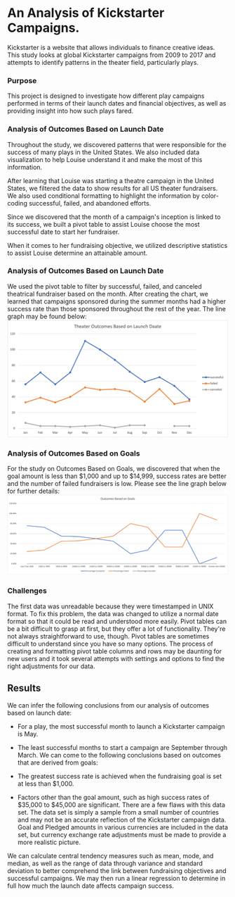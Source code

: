 # An Analysis of Kickstarter Campaigns.
Kickstarter is a website that allows individuals to finance creative ideas. This study looks at global Kickstarter campaigns from 2009 to 2017 and attempts to identify patterns in the theater field, particularly plays.
### Purpose
This project is designed to investigate how different play campaigns performed in terms of their launch dates and financial objectives, as well as providing insight into how such plays fared. 
### Analysis of Outcomes Based on Launch Date
Throughout the study, we discovered patterns that were responsible for the success of many plays in the United States. We also included data visualization to help Louise understand it and make the most of this information.

After learning that Louise was starting a theatre campaign in the United States, we filtered the data to show results for all US theater fundraisers. We also used conditional formatting to highlight the information by color-coding successful, failed, and abandoned efforts.

Since we discovered that the month of a campaign's inception is linked to its success, we built a pivot table to assist Louise choose the most successful date to start her fundraiser.

When it comes to her fundraising objective, we utilized descriptive statistics to assist Louise determine an attainable amount.
### Analysis of Outcomes Based on Launch Date
We used the pivot table to filter by successful, failed, and canceled theatrical fundraiser based on the month. After creating the chart, we learned that campaigns sponsored during the summer months had a higher success rate than those sponsored throughout the rest of the year. The line graph may be found below:
![Outcomes Based on Launched Date](https://github.com/damienfranco/kickstarter-analysis/blob/main/Theater_Outcomes_vs_Launch.png "Outcomes Based on Launched Date")
### Analysis of Outcomes Based on Goals
For the study on Outcomes Based on Goals, we discovered that when the goal amount is less than $1,000 and up to $14,999, success rates are better and the number of failed fundraisers is low. Please see the line graph below for further details:
![Outcomes Based on Goal](https://github.com/damienfranco/kickstarter-analysis/blob/main/Outcomes_vs_Goals.png "Outcomes Based on Goal")
### Challenges
The first data was unreadable because they were timestamped in UNIX format. To fix this problem, the data was changed to utilize a normal date format so that it could be read and understood more easily. 
Pivot tables can be a bit difficult to grasp at first, but they offer a lot of functionality. They're not always straightforward to use, though. Pivot tables are sometimes difficult to understand since you have so many options. The process of creating and formatting pivot table columns and rows may be daunting for new users and it took several attempts with settings and options to find the right adjustments for our data.
## Results
We can infer the following conclusions from our analysis of outcomes based on launch date:

* For a play, the most successful month to launch a Kickstarter campaign is May. 
* The least successful months to start a campaign are September through March.
We can come to the following conclusions based on outcomes that are derived from goals:

* The greatest success rate is achieved when the fundraising goal is set at less than $1,000.
* Factors other than the goal amount, such as high success rates of $35,000 to $45,000 are significant.
There are a few flaws with this data set. The data set is simply a sample from a small number of countries and may not be an accurate reflection of the Kickstarter campaign data. Goal and Pledged amounts in various currencies are included in the data set, but currency exchange rate adjustments must be made to provide a more realistic picture.

We can calculate central tendency measures such as mean, mode, and median, as well as the range of data through variance and standard deviation to better comprehend the link between fundraising objectives and successful campaigns. We may then run a linear regression to determine in full how much the launch date affects campaign success.
